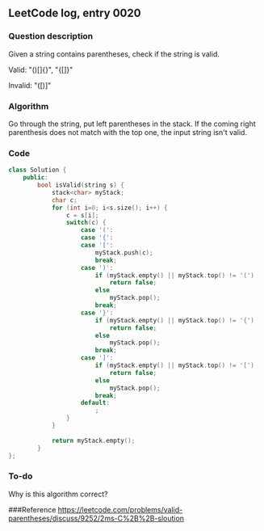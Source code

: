 ## LeetCode log, entry 0020

### Question description

Given a string contains parentheses, check if the string is valid.

Valid: "()[]{}", "{[]}"

Invalid: "([)]"

### Algorithm

Go through the string, put left parentheses in the stack. If the coming right parenthesis does not match with the top one, the input string isn't valid. 

### Code

```cpp
class Solution {
    public:
        bool isValid(string s) {
            stack<char> myStack;
            char c;
            for (int i=0; i<s.size(); i++) {
                c = s[i];
                switch(c) {
                    case '(':
                    case '{':
                    case '[':
                        myStack.push(c);
                        break;
                    case ')':
                        if (myStack.empty() || myStack.top() != '(')
                            return false;
                        else 
                            myStack.pop();
                        break;
                    case '}':
                        if (myStack.empty() || myStack.top() != '{')
                            return false;
                        else 
                            myStack.pop();
                        break;
                    case ']':
                        if (myStack.empty() || myStack.top() != '[')
                            return false;
                        else 
                            myStack.pop();
                        break;
                    default:
                        ;
                }
            }
            
            return myStack.empty();
        }
};
```

### To-do

Why is this algorithm correct?

###Reference
https://leetcode.com/problems/valid-parentheses/discuss/9252/2ms-C%2B%2B-sloution